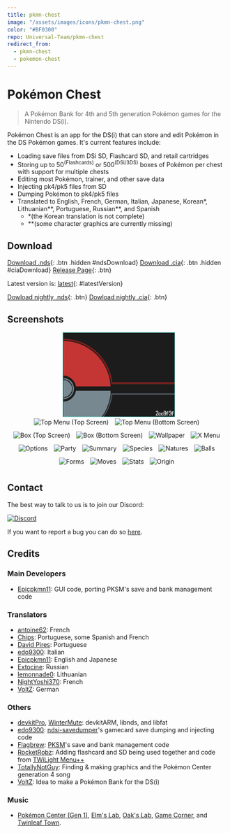 ```yaml
---
title: pkmn-chest
image: "/assets/images/icons/pkmn-chest.png"
color: "#BF0300"
repo: Universal-Team/pkmn-chest
redirect_from:
  - pkmn-chest
  - pokemon-chest
---
```


<style>
.gallery { width: 512px }
.gallery .gallery-thumbnails img {
  width: 64px;
  margin: 3px 10px 10px 0;
  padding: 0;
  transition: 0.2s;
}
.gallery .gallery-thumbnails img:hover {
  box-shadow: #BF0300 2px 2px 4px;
  cursor: pointer;
}
#preview {
  display:block;
  margin:0 auto;
}
</style>

<script src="https://ajax.googleapis.com/ajax/libs/jquery/2.1.3/jquery.min.js"></script>
<script>
  $(document).ready(function() {
    $.getJSON('https://api.github.com/repos/Universal-Team/pkmn-chest/tags').done(function(json) {
      var release = json[0];
      var version = release.name;

      var ndsURL = 'https://github.com/Universal-Team/pkmn-chest/releases/download/'+version+'/pkmn-chest.nds'
      var ciaURL = 'https://github.com/Universal-Team/pkmn-chest/releases/download/'+version+'/pkmn-chest.cia'
      var releaseURL = 'https://github.com/Universal-Team/pkmn-chest/releases/tag/'+version

      $('#ndsDownload').attr('href', ndsURL);
      $('#ciaDownload').attr('href', ciaURL);
      $('#ndsDownload').attr('class', 'btn');
      $('#ciaDownload').attr('class', 'btn');
      $('#latestVersion').html(version)
      $('#latestVersion').attr('href', releaseURL);
    });
  });
</script>

# Pokémon Chest
> A Pokémon Bank for 4th and 5th generation Pokémon games for the Nintendo DS(i).

Pokémon Chest is an app for the DS(i) that can store and edit Pokémon in the DS Pokémon games.
It's current features include:
- Loading save files from DSi SD, Flashcard SD, and retail cartridges
- Storing up to 50<sup>(Flashcards)</sup> or 500<sup>(DSi/3DS)</sup> boxes of Pokémon per chest with support for multiple chests
- Editing most Pokémon, trainer, and other save data
- Injecting pk4/pk5 files from SD
- Dumping Pokémon to pk4/pk5 files
- Translated to English, French, German, Italian, Japanese, Korean\*, Lithuanian\*\*, Portuguese, Russian\*\*, and Spanish
    - \*(the Korean translation is not complete)
    - \*\*(some character graphics are currently missing)

## Download
[Download .nds](){: .btn .hidden #ndsDownload}
[Download .cia](){: .btn .hidden #ciaDownload}
[Release Page](https://github.com/Universal-Team/pkmn-chest/releases/latest){: .btn}

Latest version is: [latest](https://github.com/Universal-Team/pkmn-chest/releases/latest){: #latestVersion}

[Dowload nightly .nds](https://github.com/Universal-Team/extras/raw/master/builds/pkmn-chest/pkmn-chest.nds){: .btn}
[Dowload nightly .cia](https://github.com/Universal-Team/extras/raw/master/builds/pkmn-chest/pkmn-chest.cia){: .btn}

## Screenshots
<div class="gallery">
  <div class="preview">
    <img id="preview" src="/assets/images/pkmn-chest/topMenu1.png" alt="Preview image" height="194" width="258"/>
  </div>
  <div class="gallery-thumbnails" style="margin:0 auto;text-align:center;width:512px;">
    <img onclick="document.getElementById('preview').src = document.getElementById('img0').src;" id="img0" src="/assets/images/pkmn-chest/topMenu1.png" alt="Top Menu (Top Screen)"/>
    <img onclick="document.getElementById('preview').src = document.getElementById('img1').src;" id="img1" src="/assets/images/pkmn-chest/topMenu2.png" alt="Top Menu (Bottom Screen)"/>
    <img onclick="document.getElementById('preview').src = document.getElementById('img2').src;" id="img2" src="/assets/images/pkmn-chest/box1.png" alt="Box (Top Screen)"/>
    <img onclick="document.getElementById('preview').src = document.getElementById('img3').src;" id="img3" src="/assets/images/pkmn-chest/box2.png" alt="Box (Bottom Screen)"/>
    <img onclick="document.getElementById('preview').src = document.getElementById('img4').src;" id="img4" src="/assets/images/pkmn-chest/wallpaper.png" alt="Wallpaper"/>
    <img onclick="document.getElementById('preview').src = document.getElementById('img5').src;" id="img5" src="/assets/images/pkmn-chest/xMenu.png" alt="X Menu"/>
    <img onclick="document.getElementById('preview').src = document.getElementById('img6').src;" id="img6" src="/assets/images/pkmn-chest/options.gif" alt="Options"/>
    <img onclick="document.getElementById('preview').src = document.getElementById('img7').src;" id="img7" src="/assets/images/pkmn-chest/party.png" alt="Party"/>
    <img onclick="document.getElementById('preview').src = document.getElementById('img8').src;" id="img8" src="/assets/images/pkmn-chest/summary.png" alt="Summary"/>
    <img onclick="document.getElementById('preview').src = document.getElementById('img9').src;" id="img9" src="/assets/images/pkmn-chest/species.png" alt="Species"/>
    <img onclick="document.getElementById('preview').src = document.getElementById('imgA').src;" id="imgA" src="/assets/images/pkmn-chest/natures.png" alt="Natures"/>
    <img onclick="document.getElementById('preview').src = document.getElementById('imgB').src;" id="imgB" src="/assets/images/pkmn-chest/balls.png" alt="Balls"/>
    <img onclick="document.getElementById('preview').src = document.getElementById('imgC').src;" id="imgC" src="/assets/images/pkmn-chest/forms.png" alt="Forms"/>
    <img onclick="document.getElementById('preview').src = document.getElementById('imgD').src;" id="imgD" src="/assets/images/pkmn-chest/moves.png" alt="Moves"/>
    <img onclick="document.getElementById('preview').src = document.getElementById('imgE').src;" id="imgE" src="/assets/images/pkmn-chest/stats.png" alt="Stats"/>
    <img onclick="document.getElementById('preview').src = document.getElementById('imgF').src;" id="imgF" src="/assets/images/pkmn-chest/origin.png" alt="Origin"/>
  </div>
</div>

## Contact
The best way to talk to us is to join our Discord:

[![Discord](https://discordapp.com/api/guilds/568119817320792074/widget.png?style=banner2)](https://discord.gg/KDJCfGF)

If you want to report a bug you can do so [here](https://github.com/Universal-Team/pkmn-chest/issues/new/choose).

## Credits
### Main Developers
- [Epicpkmn11](https://github.com/Epicpkmn11): GUI code, porting PKSM's save and bank management code
### Translators
- [antoine62](https://github.com/antoine62): French
- [Chips](https://github.com/Ch1p5): Portuguese, some Spanish and French
- [David Pires](https://github.com/DavidPires): Portuguese
- [edo9300](https://github.com/edo9300): Italian
- [Epicpkmn11](https://github.com/Epicpkmn11): English and Japanese
- [Extocine](https://twitter.com/@ExtocineN): Russian
- [lemonnade0](https://steamcommunity.com/profiles/76561198276444028): Lithuanian
- [NightYoshi370](https://github.com/NightYoshi370/): French
- [VoltZ](https://github.com/SuperSaiyajinVoltZ): German
### Others
- [devkitPro](https://github.com/devkitPro), [WinterMute](https://github.com/WinterMute): devkitARM, libnds, and libfat
- [edo9300](https://github.com/edo9300): [ndsi-savedumper](https://github.com/edo9300/ndsi-savedumper)'s gamecard save dumping and injecting code
- [Flagbrew](https://github.com/FlagBrew): [PKSM](https://github.com/FlagBrew/PKSM)'s save and bank management code
- [RocketRobz](https://github.com/RocketRobz): Adding flashcard and SD being used together and code from [TWiLight Menu++](https://github.com/DS-Homebrew/TWiLightMenu)
- [TotallyNotGuy](https://github.com/TotallyNotGuy): Finding & making graphics and the Pokémon Center generation 4 song
- [VoltZ](https://github.com/SuperSaiyajinVoltZ): Idea to make a Pokémon Bank for the DS(i)
### Music
- [Pokémon Center (Gen 1)](https://modarchive.org/module.php?181718), [Elm's Lab](https://modarchive.org/module.php?181711), [Oak's Lab](https://modarchive.org/module.php?181717), [Game Corner](https://modarchive.org/module.php?181756), and [Twinleaf Town](https://modarchive.org/module.php?178770).
